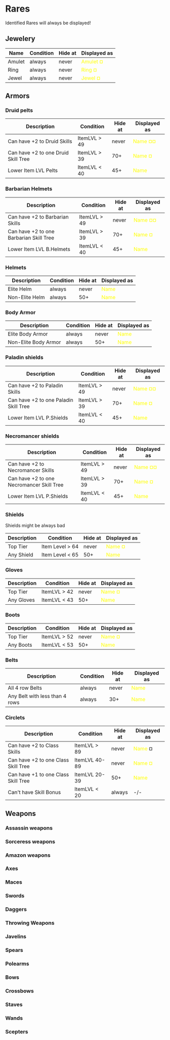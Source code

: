 # Rares
Identified Rares will always be displayed!

## Jewelery

| Name | Condition | Hide at | Displayed as |
| --- | --- | --- | --- |
| Amulet | always | never | <span class="d2" style="color: yellow">Amulet ¤</span>
| Ring | always | never | <span class="d2" style="color: yellow">Ring ¤</span>
| Jewel | always | never | <span class="d2" style="color: yellow">Jewel ¤</span>

## Armors
### Druid pelts

| Description | Condition | Hide at | Displayed as |
| --- | --- | --- | --- |
| Can have +2 to Druid Skills | ItemLVL > 49 | never | <span class="d2" style="color: yellow">Name ¤¤</span>
| Can have +2 to one Druid Skill Tree | ItemLVL > 39 | 70+ | <span class="d2" style="color: yellow">Name ¤</span>
| Lower Item LVL Pelts | ItemLVL < 40 | 45+ |  <span class="d2" style="color: yellow">Name</span>

### Barbarian Helmets

| Description | Condition | Hide at | Displayed as |
| --- | --- | --- | --- |
| Can have +2 to Barbarian Skills | ItemLVL > 49 | never | <span class="d2" style="color: yellow">Name ¤¤</span>
| Can have +2 to one Barbarian Skill Tree | ItemLVL > 39 | 70+ | <span class="d2" style="color: yellow">Name ¤</span>
| Lower Item LVL B.Helmets | ItemLVL < 40 | 45+ |  <span class="d2" style="color: yellow">Name</span>

### Helmets

| Description | Condition | Hide at | Displayed as |
| --- | --- | --- | --- |
| Elite Helm | always | never | <span class="d2" style="color: yellow">Name</span> |
| Non-Elite Helm | always | 50+ | <span class="d2" style="color: yellow">Name</span> |

### Body Armor

| Description | Condition | Hide at | Displayed as |
| --- | --- | --- | --- |
| Elite Body Armor | always | never | <span class="d2" style="color: yellow">Name</span> |
| Non-Elite Body Armor | always | 50+ | <span class="d2" style="color: yellow">Name</span> |

### Paladin shields

| Description | Condition | Hide at | Displayed as |
| --- | --- | --- | --- |
| Can have +2 to Paladin Skills | ItemLVL > 49 | never | <span class="d2" style="color: yellow">Name ¤¤</span>
| Can have +2 to one Paladin Skill Tree | ItemLVL > 39 | 70+ | <span class="d2" style="color: yellow">Name ¤</span>
| Lower Item LVL P.Shields | ItemLVL < 40 | 45+ |  <span class="d2" style="color: yellow">Name</span>

### Necromancer shields

| Description | Condition | Hide at | Displayed as |
| --- | --- | --- | --- |
| Can have +2 to Necromancer Skills | ItemLVL > 49 | never | <span class="d2" style="color: yellow">Name ¤¤</span>
| Can have +2 to one Necromancer Skill Tree | ItemLVL > 39 | 70+ | <span class="d2" style="color: yellow">Name ¤</span>
| Lower Item LVL P.Shields | ItemLVL < 40 | 45+ |  <span class="d2" style="color: yellow">Name</span>

### Shields

Shields might be always bad

| Description | Condition | Hide at | Displayed as |
| --- | --- | --- | --- |
| Top Tier | Item Level > 64 | never | <span class="d2" style="color: yellow">Name ¤</span> |
| Any Shield | Item Level < 65 | 50+ | <span class="d2" style="color: yellow">Name</span> |

### Gloves

| Description | Condition | Hide at | Displayed as |
| --- | --- | --- | --- |
| Top Tier | ItemLVL > 42 | never | <span class="d2" style="color: yellow">Name ¤</span> |
| Any Gloves | ItemLVL < 43 | 50+ | <span class="d2" style="color: yellow">Name</span> |

### Boots

| Description | Condition | Hide at | Displayed as |
| --- | --- | --- | --- |
| Top Tier | ItemLVL > 52 | never | <span class="d2" style="color: yellow">Name ¤</span> |
| Any Boots | ItemLVL < 53 | 50+ | <span class="d2" style="color: yellow">Name</span> |

### Belts

| Description | Condition | Hide at | Displayed as |
| --- | --- | --- | --- |
| All 4 row Belts | always | never | <span class="d2" style="color: yellow">Name</span> |
| Any Belt with less than 4 rows | always | 30+ | <span class="d2" style="color: yellow">Name</span> |

### Circlets 

| Description | Condition | Hide at | Displayed as |
| --- | --- | --- | --- |
| Can have +2 to Class Skills | ItemLVL > 89 | never | <span class="d2" style="color: yellow">Name </span><span class="d2red">¤</span> |
| Can have +2 to one Class Skill Tree | ItemLVL 40-89 | never | <span class="d2" style="color: yellow">Name ¤</span> |
| Can have +1 to one Class Skill Tree | ItemLVL 20-39 | 50+ |  <span class="d2" style="color: yellow">Name</span> |
| Can't have Skill Bonus | ItemLVL < 20 | always |  -/- |

## Weapons
### Assassin weapons
### Sorceress weapons
### Amazon weapons 
### Axes
### Maces
### Swords
### Daggers
### Throwing Weapons
### Javelins
### Spears
### Polearms
### Bows
### Crossbows
### Staves
### Wands
### Scepters 



